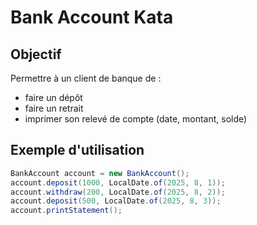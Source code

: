 # Bank Account Kata

## Objectif

Permettre à un client de banque de :
- faire un dépôt
- faire un retrait
- imprimer son relevé de compte (date, montant, solde)

## Exemple d'utilisation

```java
BankAccount account = new BankAccount();
account.deposit(1000, LocalDate.of(2025, 8, 1));
account.withdraw(200, LocalDate.of(2025, 8, 2));
account.deposit(500, LocalDate.of(2025, 8, 3));
account.printStatement();